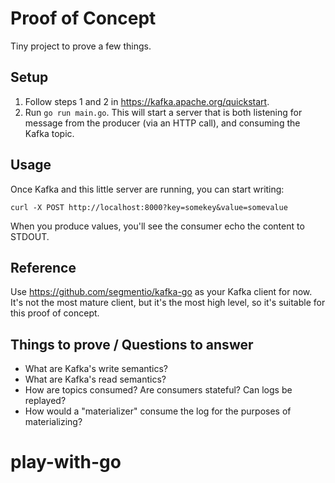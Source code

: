 # Proof of Concept

Tiny project to prove a few things.

## Setup

1. Follow steps 1 and 2 in https://kafka.apache.org/quickstart.
2. Run `go run main.go`. This will start a server that is both listening for
message from the producer (via an HTTP call), and consuming the Kafka topic.

## Usage

Once Kafka and this little server are running, you can start writing:

    curl -X POST http://localhost:8000?key=somekey&value=somevalue

When you produce values, you'll see the consumer echo the content to STDOUT.

## Reference

Use https://github.com/segmentio/kafka-go as your Kafka client for now. It's not
the most mature client, but it's the most high level, so it's suitable for this
proof of concept.

## Things to prove / Questions to answer

- What are Kafka's write semantics?
- What are Kafka's read semantics?
- How are topics consumed? Are consumers stateful? Can logs be replayed?
- How would a "materializer" consume the log for the purposes of materializing?
# play-with-go
